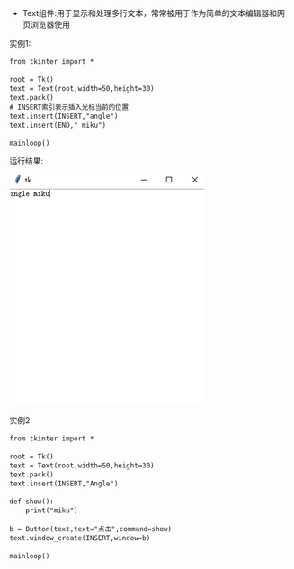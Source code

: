 * Text组件:用于显示和处理多行文本，常常被用于作为简单的文本编辑器和网页浏览器使用

实例1:

```
from tkinter import *

root = Tk()
text = Text(root,width=50,height=30)
text.pack()
# INSERT索引表示插入光标当前的位置
text.insert(INSERT,"angle")
text.insert(END," miku")

mainloop()
```

运行结果:

![](/assets/tk-6.1.1.11-1.png)

实例2:

```
from tkinter import *

root = Tk()
text = Text(root,width=50,height=30)
text.pack()
text.insert(INSERT,"Angle")

def show():
    print("miku")

b = Button(text,text="点击",command=show)
text.window_create(INSERT,window=b)

mainloop()
```



